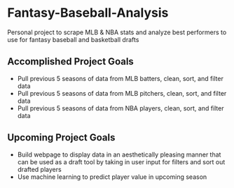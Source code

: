 # Fantasy-Baseball-Analysis
Personal project to scrape MLB & NBA stats and analyze best performers to use for fantasy baseball and basketball drafts

## Accomplished Project Goals
- Pull previous 5 seasons of data from MLB batters, clean, sort, and filter data 
- Pull previous 5 seasons of data from MLB pitchers, clean, sort, and filter data 
- Pull previous 5 seasons of data from NBA players, clean, sort, and filter data

## Upcoming Project Goals
- Build webpage to display data in an aesthetically pleasing manner that can be used as a draft tool by taking in user input for filters and sort out drafted players
- Use machine learning to predict player value in upcoming season

